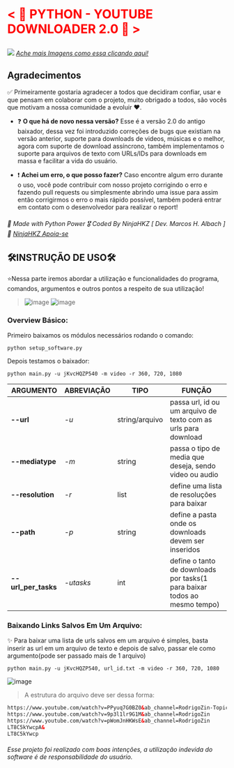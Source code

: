# <p style='color: red;'>< 🥤 PYTHON - YOUTUBE DOWNLOADER 2.0 🥤 ></p>
<p>
  <img src="https://github.com/NinjaHKZ/YouTube-Downloader/assets/100825381/0c008def-2c64-4f65-94b9-1dd81abbfd4d">
  <em><a href='https://mundowallpaperlp.blogspot.com/2016/03/anime-paisaje.html'>Ache mais Imagens como essa clicando aqui!</a></em>
</p>

## Agradecimentos
 ✅ Primeiramente gostaria agradecer a todos que decidiram confiar, usar e que pensam em colaborar com o projeto, muito obrigado a todos, são vocês que motivam a nossa comunidade a evoluir ❤️.
 
- ❓ **O que há de novo nessa versão?** Esse é a versão 2.0 do antigo baixador, dessa vez foi introduzido correções de bugs que existiam na versão anterior, suporte para downloads de videos, músicas e o melhor, agora com suporte de download assíncrono, também implementamos o suporte para arquivos de texto com URLs/IDs para downloads em massa e facilitar a vida do usuário.

- ❗ **Achei um erro, o que posso fazer?** Caso encontre algum erro durante o uso, você pode contribuir com nosso projeto corrigindo o erro e fazendo pull requests ou simplesmente abrindo uma issue para assim então corrigirmos o erro o mais rápido possível, também poderá entrar em contato com o desenvolvedor para realizar o report!

###### 🐍 Made with Python Power 🎖 Coded By NinjaHKZ [ Dev. Marcos H. Albach ] 🍝 [NinjaHKZ Apoia-se](https://apoia.se/ninja_hkz)

## 🛠️INSTRUÇÃO DE USO🛠️

⭐Nessa parte iremos abordar a utilização e funcionalidades do programa, comandos, argumentos e outros pontos a respeito de sua utilização!

> ![image](https://github.com/NinjaHKZ/YouTube-Downloader/assets/100825381/98cda3af-8caa-4b17-9f09-5320bd95d2c6) 
> ![image](https://github.com/NinjaHKZ/YouTube-Downloader/assets/100825381/53a5b3bb-1bc5-4d7f-8d23-3b7c6ebab65f)  

### Overview Básico:
Primeiro baixamos os módulos necessários rodando o comando:
```console
python setup_software.py
```
 Depois testamos o baixador:

```console
python main.py -u jKvcHQZP540 -m video -r 360, 720, 1080 
```

| ARGUMENTO | ABREVIAÇÃO | TIPO | FUNÇÃO |
|-----------|------------|------|--------|
| **--url**  | _-u_ | string/arquivo | passa url, id ou um arquivo de texto com as urls para download |
| **--mediatype** | _-m_ | string | passa o tipo de media que deseja, sendo video ou audio |
| **--resolution** | _-r_ | list | define uma lista de resoluções para baixar |
| **--path** | _-p_ | string | define a pasta onde os downloads devem ser inseridos |
| **--url_per_tasks** | _-utasks_ | int | define o tanto de downloads por tasks(1 para baixar todos ao mesmo tempo) | 


### Baixando Links Salvos Em Um Arquivo:
✨ Para baixar uma lista de urls salvos em um arquivo é simples, basta inserir as url em um arquivo de texto e depois de salvo, passar ele como argumento(pode ser passado mais de 1 arquivo)
```console
python main.py -u jKvcHQZP540, url_id.txt -m video -r 360, 720, 1080
```
![image](https://github.com/NinjaHKZ/YouTube-Downloader/assets/100825381/8a224bc3-2e73-4795-8561-2bb6c92bbc9d)
> A estrutura do arquivo deve ser dessa forma:
```html
https://www.youtube.com/watch?v=PPyuq7G0BZ0&ab_channel=RodrigoZin-Topic
https://www.youtube.com/watch?v=9p3l1lr9G1M&ab_channel=RodrigoZin
https://www.youtube.com/watch?v=pWomJnHKWsE&ab_channel=RodrigoZin
LT8C5kYwcpA&
LT8C5kYwcp
```

###### Esse projeto foi realizado com boas intenções, a utilização indevida do software é de responsabilidade do usuário.
